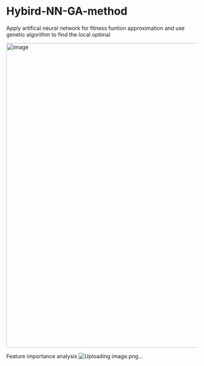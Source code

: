 # Hybird-NN-GA-method
Apply artifical neural network for fitness funtion approximation and use genetic algorithm to find the local optimal



<img width="800" alt="image" src="https://github.com/user-attachments/assets/d5f6a639-950a-4077-b392-7dc6bd4d35dc">

Feature importance analysis
![Uploading image.png…]()
